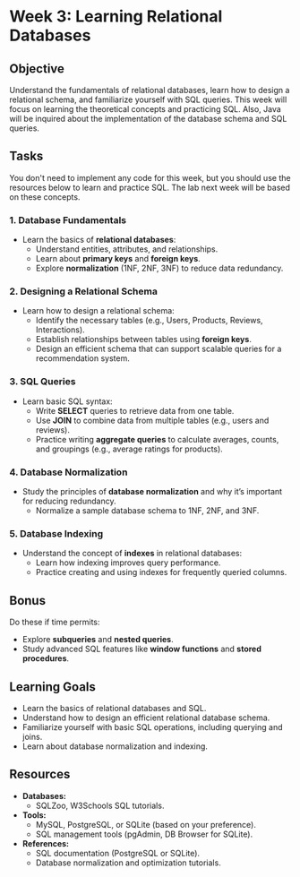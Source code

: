 # Week 3: Learning Relational Databases

## Objective
Understand the fundamentals of relational databases, learn how to design a relational schema, and familiarize yourself with SQL queries. This week will focus on learning the theoretical concepts and practicing SQL. Also, Java will be inquired about the implementation of the database schema and SQL queries.

## Tasks

You don't need to implement any code for this week, but you should use the resources below to learn and practice SQL. The lab next week will be based on these concepts.

### 1. **Database Fundamentals**
- Learn the basics of **relational databases**:
  - Understand entities, attributes, and relationships.
  - Learn about **primary keys** and **foreign keys**.
  - Explore **normalization** (1NF, 2NF, 3NF) to reduce data redundancy.
  
### 2. **Designing a Relational Schema**
- Learn how to design a relational schema:
  - Identify the necessary tables (e.g., Users, Products, Reviews, Interactions).
  - Establish relationships between tables using **foreign keys**.
  - Design an efficient schema that can support scalable queries for a recommendation system.

### 3. **SQL Queries**
- Learn basic SQL syntax:
  - Write **SELECT** queries to retrieve data from one table.
  - Use **JOIN** to combine data from multiple tables (e.g., users and reviews).
  - Practice writing **aggregate queries** to calculate averages, counts, and groupings (e.g., average ratings for products).

### 4. **Database Normalization**
- Study the principles of **database normalization** and why it’s important for reducing redundancy.
  - Normalize a sample database schema to 1NF, 2NF, and 3NF.

### 5. **Database Indexing**
- Understand the concept of **indexes** in relational databases:
  - Learn how indexing improves query performance.
  - Practice creating and using indexes for frequently queried columns.

## Bonus
Do these if time permits:
- Explore **subqueries** and **nested queries**.
- Study advanced SQL features like **window functions** and **stored procedures**.
  
## Learning Goals
- Learn the basics of relational databases and SQL.
- Understand how to design an efficient relational database schema.
- Familiarize yourself with basic SQL operations, including querying and joins.
- Learn about database normalization and indexing.

## Resources
- **Databases:**
  - SQLZoo, W3Schools SQL tutorials.
- **Tools:**
  - MySQL, PostgreSQL, or SQLite (based on your preference).
  - SQL management tools (pgAdmin, DB Browser for SQLite).
- **References:**
  - SQL documentation (PostgreSQL or SQLite).
  - Database normalization and optimization tutorials.
